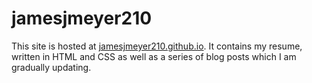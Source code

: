 # jamesjmeyer210

This site is hosted at [jamesjmeyer210.github.io](https://jamesjmeyer210.github.io).
It contains my resume, written in HTML and CSS as well as a series of blog posts which I am gradually
updating.